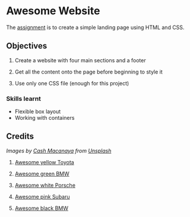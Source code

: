 
# Awesome Website

The [assignment](https://www.theodinproject.com/lessons/foundations-landing-page) is to create a simple landing page using HTML and CSS.

  

## Objectives

1. Create a website with four main sections and a footer

2. Get all the content onto the page before beginning to style it

3. Use only one CSS file (enough for this project)

  

### Skills learnt

* Flexible box layout
* Working with containers

  
  

## Credits


*Images by [Cash Macanaya](https://unsplash.com/@cashmacanaya) from [Unsplash](https://unsplash.com)*  


1. [Awesome yellow Toyota](https://unsplash.com/photos/a-yellow-toyota-yaris-gr-with-body-kit-K5sLOZfzBMI)

2. [Awesome green BMW](https://unsplash.com/photos/a-green-modified-bmw-car-in-a-studio-qcmjAJqtqI4)

3. [Awesome white Porsche](https://unsplash.com/photos/white-porsche-sports-car-parked-in-a-parking-garage-iQgx_fnaIus)

4. [Awesome pink Subaru](https://unsplash.com/photos/a-pink-subaru-race-car-parked-in-front-of-a-wall-0vfw3wp2p5U)

5. [Awesome black BMW](https://unsplash.com/photos/a-black-car-with-the-word-liest-on-it-4WvYW6-HyMk)